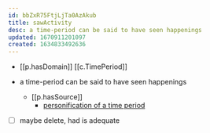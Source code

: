 ```yaml
---
id: bbZxR75FtjLjTa0AzAkub
title: sawActivity
desc: a time-period can be said to have seen happenings
updated: 1670911201097
created: 1634833492636
---
```




- [[p.hasDomain]] [[c.TimePeriod]]

- a time-period can be said to have seen happenings
  - [[p.hasSource]]
    - [personification of a time period](https://www.reddit.com/r/grammar/comments/g69d1t/is_the_use_of_the_word_saw_to_describe_casualties/)
- [ ] maybe delete, had is adequate